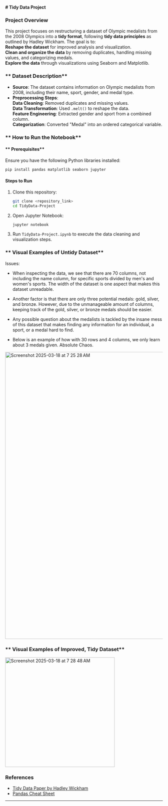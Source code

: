 **# Tidy Data Project**  

### **Project Overview**  
This project focuses on restructuring a dataset of Olympic medalists from the 2008 Olympics into a **tidy format**, following **tidy data principles** as outlined by Hadley Wickham. The goal is to:  
  **Reshape the dataset** for improved analysis and visualization.  
  **Clean and organize the data** by removing duplicates, handling missing values, and categorizing medals.  
  **Explore the data** through visualizations using Seaborn and Matplotlib.  

### ** Dataset Description**  
- **Source**: The dataset contains information on Olympic medalists from 2008, including their name, sport, gender, and medal type.  
- **Preprocessing Steps**:  
    **Data Cleaning**: Removed duplicates and missing values.  
    **Data Transformation**: Used `.melt()` to reshape the data.  
    **Feature Engineering**: Extracted gender and sport from a combined column.  
    **Categorization**: Converted "Medal" into an ordered categorical variable.  

### ** How to Run the Notebook**  
#### ** Prerequisites**  
Ensure you have the following Python libraries installed:  
```bash
pip install pandas matplotlib seaborn jupyter
```
#### **Steps to Run**  
1. Clone this repository:  
   ```bash
   git clone <repository_link>
   cd TidyData-Project
   ```
2. Open Jupyter Notebook:  
   ```bash
   jupyter notebook
   ```
3. Run `TidyData-Project.ipynb` to execute the data cleaning and visualization steps.  

### ** Visual Examples of Untidy Dataset**  
Issues: 
- When inspecting the data, we see that there are 70 columns, not including the name column, for specific sports divided by men's and women's sports. The width of the dataset is one aspect that makes this dataset unreadable. 

- Another factor is that there are only three potential medals: gold, silver, and bronze. However, due to the unmanageable amount of columns, keeping track of the gold, silver, or bronze medals should be easier.

- Any possible question about the medalists is tackled by the insane mess of this dataset that makes finding any information for an individual, a sport, or a medal hard to find.

- Below is an example of how with 30 rows and 4 columns, we only learn about 3 medals given. Absolute Chaos.
 <img width="916" alt="Screenshot 2025-03-18 at 7 25 28 AM" src="https://github.com/user-attachments/assets/55b6659c-d2ca-463b-8dbc-f820a00d4011" />

### ** Visual Examples of Improved, Tidy Dataset**  

<img width="350" alt="Screenshot 2025-03-18 at 7 28 48 AM" src="https://github.com/user-attachments/assets/bc9bf35f-8aec-4b99-a25d-3e97aa9fac0c" />


### **References**  
- [Tidy Data Paper by Hadley Wickham](https://vita.had.co.nz/papers/tidy-data.pdf)  
- [Pandas Cheat Sheet](https://pandas.pydata.org/Pandas_Cheat_Sheet.pdf)  

---
